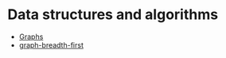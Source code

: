# Data structures and algorithms

* [Graphs](https://github.com/ammarAltarawneh/data-structures-and-algorithms-2/blob/master/Graph.md)
* [graph-breadth-first](https://github.com/ammarAltarawneh/data-structures-and-algorithms-2/blob/master/graph-breadth-first%20(2).md)
